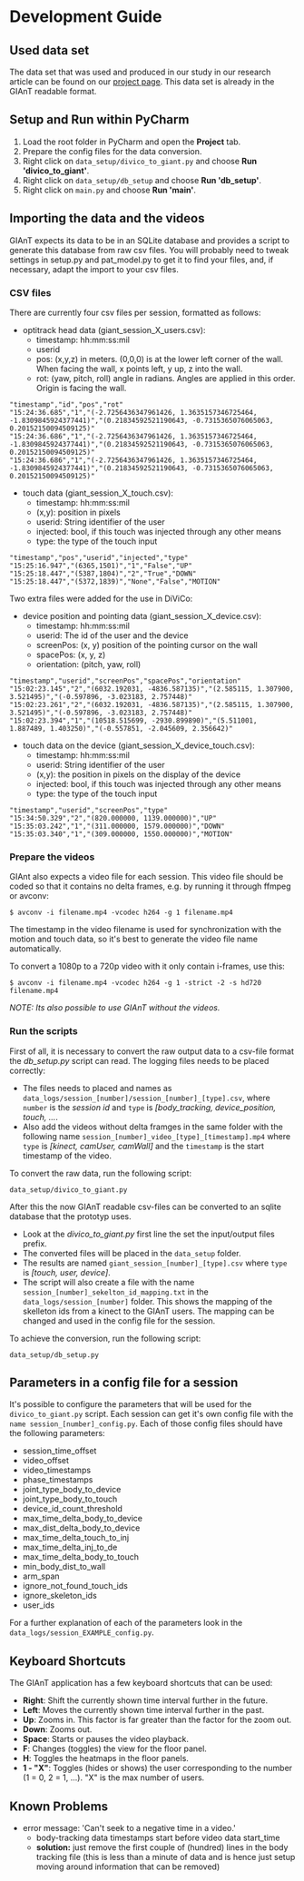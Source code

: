 # Development Guide

## Used data set

The data set that was used and produced in our study in our research article can be found on our [project page](https://imld.de/mcv-displaywall/). This data set is already in the GIAnT readable format.

## Setup and Run within PyCharm

1. Load the root folder in PyCharm and open the **Project** tab.
2. Prepare the config files for the data conversion.
3. Right click on `data_setup/divico_to_giant.py` and choose **Run 'divico_to_giant'**.
4. Right click on `data_setup/db_setup` and choose **Run 'db_setup'**.
3. Right click on `main.py` and choose **Run 'main'**.

## Importing the data and the videos

GIAnT expects its data to be in an SQLite database and provides a script to generate this database from raw csv files. You will probably need to tweak settings in setup.py and pat_model.py to get it to find your files, and, if necessary, adapt the import to your csv files.

### CSV files

There are currently four csv files per session, formatted as follows:

* optitrack head data (giant_session_X_users.csv): 
  * timestamp: hh:mm:ss:mil
  * userid
  * pos: (x,y,z) in meters. (0,0,0) is at the lower left corner of the wall. When facing the wall, x points left, y up, z into the wall.
  * rot: (yaw, pitch, roll) angle in radians. Angles are applied in this order. Origin is facing the wall.
  
```csv
"timestamp","id","pos","rot"
"15:24:36.685","1","(-2.7256436347961426, 1.3635157346725464, -1.8309845924377441)","(0.21834592521190643, -0.7315365076065063, 0.20152150094509125)"
"15:24:36.686","1","(-2.7256436347961426, 1.3635157346725464, -1.8309845924377441)","(0.21834592521190643, -0.7315365076065063, 0.20152150094509125)"
"15:24:36.686","1","(-2.7256436347961426, 1.3635157346725464, -1.8309845924377441)","(0.21834592521190643, -0.7315365076065063, 0.20152150094509125)"
```
  
* touch data (giant_session_X_touch.csv):
  * timestamp: hh:mm:ss:mil
  * (x,y): position in pixels
  * userid: String identifier of the user
  * injected: bool, if this touch was injected through any other means
  * type: the type of the touch input

```csv
"timestamp","pos","userid","injected","type"
"15:25:16.947","(6365,1501)","1","False","UP"
"15:25:18.447","(5387,1804)","2","True","DOWN"
"15:25:18.447","(5372,1839)","None","False","MOTION"
```

Two extra files were added for the use in DiViCo:

* device position and pointing data (giant_session_X_device.csv):
  * timestamp: hh:mm:ss:mil
  * userid: The id of the user and the device
  * screenPos: (x, y) position of the pointing cursor on the wall
  * spacePos: (x, y, z)
  * orientation: (pitch, yaw, roll)
  
```csv
"timestamp","userid","screenPos","spacePos","orientation"
"15:02:23.145","2","(6032.192031, -4836.587135)","(2.585115, 1.307900, 3.521495)","(-0.597896, -3.023183, 2.757448)"
"15:02:23.261","2","(6032.192031, -4836.587135)","(2.585115, 1.307900, 3.521495)","(-0.597896, -3.023183, 2.757448)"
"15:02:23.394","1","(10518.515699, -2930.899890)","(5.511001, 1.887489, 1.403250)","(-0.557851, -2.045609, 2.356642)"
```

* touch data on the device (giant_session_X_device_touch.csv):
  * timestamp: hh:mm:ss:mil
  * userid: String identifier of the user
  * (x,y): the position in pixels on the display of the device
  * injected: bool, if this touch was injected through any other means
  * type: the type of the touch input
  
```csv
"timestamp","userid","screenPos","type"
"15:34:50.329","2","(820.000000, 1139.000000)","UP"
"15:35:03.242","1","(311.000000, 1579.000000)","DOWN"
"15:35:03.340","1","(309.000000, 1550.000000)","MOTION"
```

### Prepare the videos

GIAnt also expects a video file for each session. This video file should be coded so that it contains no delta frames, e.g. by running it through ffmpeg or avconv:
```
$ avconv -i filename.mp4 -vcodec h264 -g 1 filename.mp4
```
The timestamp in the video filename is used for synchronization with the motion and touch data, so it's best to generate the video file name automatically.

To convert a 1080p to a 720p video with it only contain i-frames, use this:
```
$ avconv -i filename.mp4 -vcodec h264 -g 1 -strict -2 -s hd720 filename.mp4
```

*NOTE: Its also possible to use GIAnT without the videos.*
  
### Run the scripts

First of all, it is necessary to convert the raw output data to a csv-file format the *db_setup.py* script can read. The logging files needs to be placed correctly:
+ The files needs to placed and names as `data_logs/session_[number]/session_[number]_[type].csv`, where `number` is the *session id* and `type` is *[body_tracking, device_position, touch, ...*.
+ Also add the videos without delta framges in the same folder with the following name `session_[number]_video_[type]_[timestamp].mp4` where `type` is *[kinect, camUser, camWall]* and the `timestamp` is the start timestamp of the video.

To convert the raw data, run the following script:
```
data_setup/divico_to_giant.py
```

After this the now GIAnT readable csv-files can be converted to an sqlite database that the prototyp uses. 
+ Look at the *divico_to_giant.py* first line the set the input/output files prefix.
+ The converted files will be placed in the `data_setup` folder.
+ The results are named `giant_session_[number]_[type].csv` where `type` is *[touch, user, device]*.
+ The script will also create a file with the name `session_[number]_sekelton_id_mapping.txt` in the `data_logs/session_[number]` folder. This shows the mapping of the skelleton ids from a kinect to the GIAnT users. The mapping can be changed and used in the config file for the session.

To achieve the conversion, run the following script:
```
data_setup/db_setup.py
```

## Parameters in a config file for a session

It's possible to configure the parameters that will be used for the `divico_to_giant.py` script. Each session can get it's own config file with the `name session_[number]_config.py`. Each of those config files should have the following parameters:
+ session_time_offset
+ video_offset
+ video_timestamps
+ phase_timestamps
+ joint_type_body_to_device
+ joint_type_body_to_touch
+ device_id_count_threshold
+ max_time_delta_body_to_device
+ max_dist_delta_body_to_device
+ max_time_delta_touch_to_inj
+ max_time_delta_inj_to_de
+ max_time_delta_body_to_touch
+ min_body_dist_to_wall
+ arm_span
+ ignore_not_found_touch_ids
+ ignore_skeleton_ids
+ user_ids

For a further explanation of each of the parameters look in the `data_logs/session_EXAMPLE_config.py`.

## Keyboard Shortcuts

The GIAnT application has a few keyboard shortcuts that can be used:

- __Right__: Shift the currently shown time interval further in the future.
- __Left__: Moves the currently shown time interval further in the past.
- __Up__: Zooms in. This factor is far greater than the factor for the zoom out.
- __Down__: Zooms out.
- __Space__: Starts or pauses the video playback.
- __F__: Changes (toggles) the view for the floor panel.
- __H__: Toggles the heatmaps in the floor panels.
- __1 - "X"__: Toggles (hides or shows) the user corresponding to the number (1 = 0, 2 = 1, ...). "X" is the max number
of users.

## Known Problems

* error message: 'Can't seek to a negative time in a video.'
  - body-tracking data timestamps start before video data start_time
  - __solution:__ just remove the first couple of (hundred) lines in the body tracking file (this is less than a minute of data and is hence just setup moving around information that can be removed)